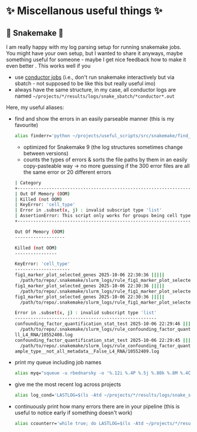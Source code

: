# ✨ Miscellanous useful things ✨

## 🐍 Snakemake 🐍 
I am really happy with my log parsing setup for running snakemake jobs. You might have your own setup, but I wanted to share it anyways, maybe something useful for someone - maybe I get nice feedback how to make it even better . This works well if you
- use [conductor jobs](https://github.com/epigen/cemm.slurm.sm) (i.e., don't run snakemake interactively but via sbatch - not supposed to be like this but really useful imo)
- always have the same structure, in my case, all conductor logs are named `~/projects/*/results/logs/snake_sbatch/*conductor*.out`

Here, my useful aliases: 
- find and show the errors in an easily parseable manner (this is my favourite) 
  ```bash
  alias finderr='python ~/projects/useful_scripts/src/snakemake/find_error_logs_in_conductor.py > ~/tmp/finderr.txt; less ~/tmp/finderr.txt'
  ```
  - optimized for Snakemake 9 (the log structures sometimes change between versions)
  - counts the types of errors & sorts the file paths by them in an easily copy-pasteable way &rarr; no more guessing if the 300 error files are all the same error or 20 different errors
  ```bash
  | Category                                                                   | Count |
  +----------------------------------------------------------------------------+-------+
  | Out Of Memory (OOM)                                                        |     0 |
  | Killed (not OOM)                                                           |     0 |
  | KeyError: 'cell_type'                                                      |     3 |
  | Error in .subset(x, j) : invalid subscript type 'list'                     |     5 |
  | AssertionError: This script only works for groups being cell types for now |     2 |
  +----------------------------------------------------------------------------+-------+
  
  Out Of Memory (OOM)
  -------------------
  
  Killed (not OOM)
  ----------------
  
  KeyError: 'cell_type'
  ---------------------
  fig1_marker_plot_selected_genes 2025-10-06 22:30:36 |||||
    /path/to/repo/.snakemake/slurm_logs/rule_fig1_marker_plot_selected_genes/ATAC_TSS_1000_500/10552392.log
  fig1_marker_plot_selected_genes 2025-10-06 22:30:36 |||||
    /path/to/repo/.snakemake/slurm_logs/rule_fig1_marker_plot_selected_genes/ATAC_TSS_500_100/10552394.log
  fig1_marker_plot_selected_genes 2025-10-06 22:30:36 |||||
    /path/to/repo/.snakemake/slurm_logs/rule_fig1_marker_plot_selected_genes/ATAC_TSS_100_100/10552396.log
  
  Error in .subset(x, j) : invalid subscript type 'list'
  ------------------------------------------------------
  confounding_factor_quantification_stat_test 2025-10-06 22:29:46 |||||
    /path/to/repo/.snakemake/slurm_logs/rule_confounding_factor_quantification_stat_test/a
  ll_L4_RNA/10552408.log
  confounding_factor_quantification_stat_test 2025-10-06 22:29:45 |||||
    /path/to/repo/.snakemake/slurm_logs/rule_confounding_factor_quantification_stat_test/s
  ample_type__not_all_metadata__False_L4_RNA/10552409.log
  ```
  
- print my queue including job names 
  ```bash
  alias myq="squeue -u rbednarsky -o '%.12i %.4P %.5j %.80k %.8M %.4C %.9m %.6D %R'"
  ```
- give me the most recent log across projects
  ```bash
  alias log_cond='LASTLOG=$(ls -Atd ~/projects/*/results/logs/snake_sbatch/*conductor*.{out,log} | head -1); echo $LASTLOG; tail -100 $LASTLOG; echo $LASTLOG; echo "----------------------------------------"'
  ```
- continuously print how many errors there are in your pipeline (this is useful to notice early if something doesn't work)
  ```bash
  alias ccounterr='while true; do LASTLOG=$(ls -Atd ~/projects/*/results/logs/snake_sbatch/*conductor*.{out,log} | head -1); echo ........................................................; ls -l "$LASTLOG" | awk '\''{print $6, $7, $8, $9}'\''; grep "Error" "$LASTLOG" | sort | uniq -c; sleep 5; done'
  ```
